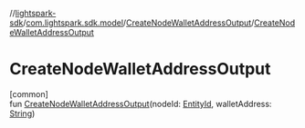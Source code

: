 //[lightspark-sdk](../../../index.md)/[com.lightspark.sdk.model](../index.md)/[CreateNodeWalletAddressOutput](index.md)/[CreateNodeWalletAddressOutput](-create-node-wallet-address-output.md)

# CreateNodeWalletAddressOutput

[common]\
fun [CreateNodeWalletAddressOutput](-create-node-wallet-address-output.md)(nodeId: [EntityId](../-entity-id/index.md), walletAddress: [String](https://kotlinlang.org/api/latest/jvm/stdlib/kotlin/-string/index.html))

